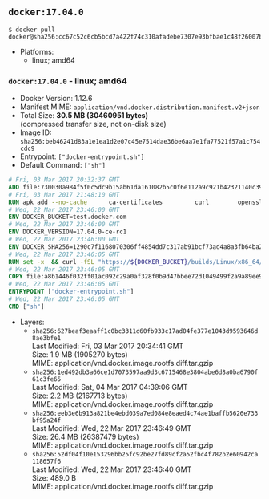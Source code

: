 ## `docker:17.04.0`

```console
$ docker pull docker@sha256:cc67c52c6cb5bcd7a422f74c310afadebe7307e93bfbae1c48f26007bf73975f
```

-	Platforms:
	-	linux; amd64

### `docker:17.04.0` - linux; amd64

-	Docker Version: 1.12.6
-	Manifest MIME: `application/vnd.docker.distribution.manifest.v2+json`
-	Total Size: **30.5 MB (30460951 bytes)**  
	(compressed transfer size, not on-disk size)
-	Image ID: `sha256:beb46241d83a1e1ea1d2e07c45e7514dae36be6aa7e1fa77521f57a1c754cdc9`
-	Entrypoint: `["docker-entrypoint.sh"]`
-	Default Command: `["sh"]`

```dockerfile
# Fri, 03 Mar 2017 20:32:37 GMT
ADD file:730030a984f5f0c5dc9b15ab61da161082b5c0f6e112a9c921b42321140c3927 in / 
# Fri, 03 Mar 2017 21:48:10 GMT
RUN apk add --no-cache 		ca-certificates 		curl 		openssl
# Wed, 22 Mar 2017 23:46:00 GMT
ENV DOCKER_BUCKET=test.docker.com
# Wed, 22 Mar 2017 23:46:00 GMT
ENV DOCKER_VERSION=17.04.0-ce-rc1
# Wed, 22 Mar 2017 23:46:00 GMT
ENV DOCKER_SHA256=1290c7f1168070306ff4854dd7c317ab91bcf73ad4a8a3fb64ba267888849040
# Wed, 22 Mar 2017 23:46:05 GMT
RUN set -x 	&& curl -fSL "https://${DOCKER_BUCKET}/builds/Linux/x86_64/docker-${DOCKER_VERSION}.tgz" -o docker.tgz 	&& echo "${DOCKER_SHA256} *docker.tgz" | sha256sum -c - 	&& tar -xzvf docker.tgz 	&& mv docker/* /usr/local/bin/ 	&& rmdir docker 	&& rm docker.tgz 	&& docker -v
# Wed, 22 Mar 2017 23:46:05 GMT
COPY file:a8b1446f032ff01ac092c29a0af328f0b9d47bbee72d1049499f2a9a89ee988a in /usr/local/bin/ 
# Wed, 22 Mar 2017 23:46:05 GMT
ENTRYPOINT ["docker-entrypoint.sh"]
# Wed, 22 Mar 2017 23:46:05 GMT
CMD ["sh"]
```

-	Layers:
	-	`sha256:627beaf3eaaff1c0bc3311d60fb933c17ad04fe377e1043d9593646d8ae3bfe1`  
		Last Modified: Fri, 03 Mar 2017 20:34:41 GMT  
		Size: 1.9 MB (1905270 bytes)  
		MIME: application/vnd.docker.image.rootfs.diff.tar.gzip
	-	`sha256:1ed492db3a66ce1d7073597aa9d3c6715468e3804abe6d8a0ba6790f61c3fe65`  
		Last Modified: Sat, 04 Mar 2017 04:39:06 GMT  
		Size: 2.2 MB (2167713 bytes)  
		MIME: application/vnd.docker.image.rootfs.diff.tar.gzip
	-	`sha256:eeb3e6b913a821be4ebd039a7ed084e8eaed4c74ae1baffb5626e733bf95a24f`  
		Last Modified: Wed, 22 Mar 2017 23:46:49 GMT  
		Size: 26.4 MB (26387479 bytes)  
		MIME: application/vnd.docker.image.rootfs.diff.tar.gzip
	-	`sha256:52df04f10e153296bb25fc92be27fd89cf2a52fbc4f782b2e60942ca118657f6`  
		Last Modified: Wed, 22 Mar 2017 23:46:40 GMT  
		Size: 489.0 B  
		MIME: application/vnd.docker.image.rootfs.diff.tar.gzip
